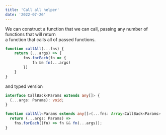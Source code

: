 ```yaml
---
title: 'Call all helper'
date: '2022-07-26'
---
```


We can construct a function that we can call, passing any number of functions that will return  
a function that calls all of passed functions.

```javascript
function callAll(...fns) {
    return (...args) => {
        fns.forEach(fn => {
            fn && fn(...args)
        })
    }
}
```

and typed version

```typescript
interface CallBack<Params extends any[]> {
  (...args: Params): void;
}

function callAll<Params extends any[]>(...fns: Array<CallBack<Params> | undefined>) {
  return (...args: Params) =>
    fns.forEach((fn) => fn && fn(...args));
}
```